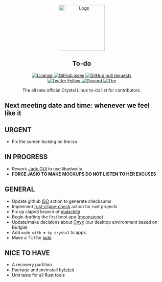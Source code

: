 <p align="center">
  <a href="https://github.com/crystal-linux/todo/">
    <img src="https://getcryst.al/site/assets/other/icon-todo.png" alt="Logo" width="150" height="150">
  </a>
</p>

<h2 align="center">To-do</h2>

<p align="center">
    <a href="https://github.com/crystal-linux/.github/blob/main/LICENSE"><img src="https://img.shields.io/badge/License-GPL--3.0-blue.svg" alt="License">
    <a href="https://github/crystal-linux/todoe"><img alt="GitHub isses" src="https://img.shields.io/github/issues-raw/crystal-linux/todoe"></a>
    <a href="https://github/crystal-linux/todoe"><img alt="GitHub pull requests" src="https://img.shields.io/github/issues-pr-raw/crystal-linux/todoe"></a><br>
    <a href="https://twitter.com/intent/user?screen_name=crystal_linux"><img alt="Twitter Follow" src="https://img.shields.io/twitter/follow/crystal_linux?style=flat?color=blue">
    <a href="https://discord.gg/hYJgu8K5aA"><img alt="Discord" src="https://img.shields.io/discord/825473796227858482?color=blue&label=Discord&logo=Discord&logoColor=white"> </a>
   <a href="https://github.com/hericiumvevo"> <img src="https://img.shields.io/badge/Maintainer-@hericiumvevo-brightgreen" alt=The maintainer of this repotodoory" href="https://github.com/hericiumvevo"></a>
</p>



<p align="center"> 
The all new official Crystal Linux to-do list for contributors.
</p>

<h2> Next meeting date and time: whenever we feel like it 

<h2> URGENT</h2>
<ul>
<li> Fix the screen locking on the iso
</ul>
<h2> IN PROGRESS</h2>
<ul>
<li> Rework <a href="https://github.com/crystal-linux/jade_gui">Jade GUI</a> to use libadwaita<br>
<li> <b> FORCE JASIO TO MAKE MOCKUPS DO NOT LISTEN TO HER EXCUSES</b>
</ul>
<h2> GENERAL</h2>
<ul>
<li> Update github <a href="https://github.com/crystal-linux/iso">ISO</a> action to generate checksums<br>
<li> Implement <a href="https://github.com/marketplace/actions/rust-clippy-check">rust-clippy-check</a> action for rust projects<br>
<li> Fix up clapv3 branch of <a href="https://github.com/crystal-linux/malachite">malachite</a><br>
<li> Begin drafting the first boot app (<a href="https://github.com/crystal-linux/moonstone">moonstone</a>)<br>
<li> Update/make decisions about <a href="https://github.com/crystal-linux/onyx">Onyx</a> (our desktop environment based on Budgie)<br>
<li> Add <code>made with ❤️ by crystal</code> to apps
<li> Make a TUI for <a href="https://github.com/crystal-linux/jade">jade</a>
</ul>

<h2> NICE TO HAVE</h2>
<ul>
<li> A recovery partition<br>
<li> Package and preinstall <a href="https://github.com/hykilpikonna/hyfetch">hyfetch</a>
<li> Unit tests for all Rust tools
</ul>
